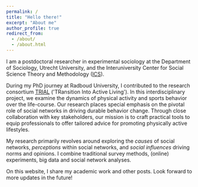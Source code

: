 ```yaml
---
permalink: /
title: "Hello there!"
excerpt: "About me"
author_profile: true
redirect_from: 
  - /about/
  - /about.html
---
```


I am a postdoctoral researcher in experimental sociology at the Department of Sociology, Utrecht University, and the Interuniversity Center for Social Science Theory and Methodology ([ICS](https://ics-graduateschool.nl/)).

During my PhD journey at Radboud University, I contributed to the research consortium [TRIAL](https://www.nwo.nl/projecten/nwa116018249-0) ('TRansition Into Active Living'). In this interdisciplinary project, we examine the dynamics of physical activity and sports behavior over the life-course. Our research places special emphasis on the pivotal role of social networks in driving durable behavior change. Through close collaboration with key stakeholders, our mission is to craft practical tools to equip professionals to offer tailored advice for promoting physically active lifestyles. 

My research primarily revolves around exploring the *causes* of social networks, *perceptions* within social networks, and *social influences* driving norms and opinions. I combine traditional survey methods, (online) experiments, big data and social network analyses. 

On this website, I share my academic work and other posts. Look forward to more updates in the future!
